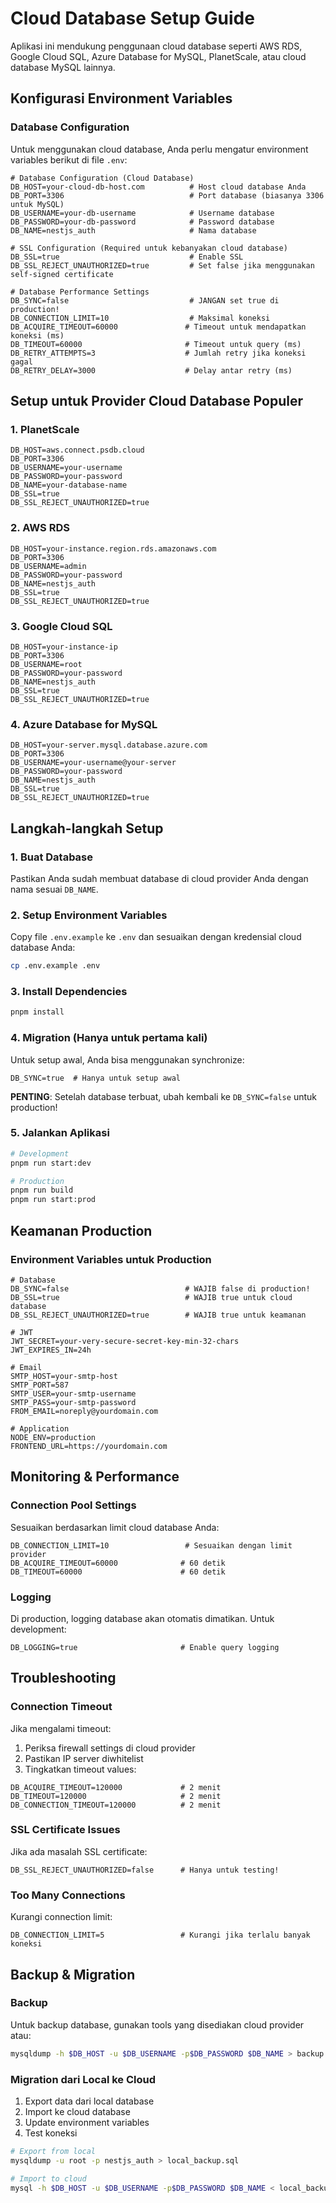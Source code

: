 # Cloud Database Setup Guide

Aplikasi ini mendukung penggunaan cloud database seperti AWS RDS, Google Cloud SQL, Azure Database for MySQL, PlanetScale, atau cloud database MySQL lainnya.

## Konfigurasi Environment Variables

### Database Configuration

Untuk menggunakan cloud database, Anda perlu mengatur environment variables berikut di file `.env`:

```env
# Database Configuration (Cloud Database)
DB_HOST=your-cloud-db-host.com          # Host cloud database Anda
DB_PORT=3306                            # Port database (biasanya 3306 untuk MySQL)
DB_USERNAME=your-db-username            # Username database
DB_PASSWORD=your-db-password            # Password database
DB_NAME=nestjs_auth                     # Nama database

# SSL Configuration (Required untuk kebanyakan cloud database)
DB_SSL=true                             # Enable SSL
DB_SSL_REJECT_UNAUTHORIZED=true         # Set false jika menggunakan self-signed certificate

# Database Performance Settings
DB_SYNC=false                           # JANGAN set true di production!
DB_CONNECTION_LIMIT=10                  # Maksimal koneksi
DB_ACQUIRE_TIMEOUT=60000               # Timeout untuk mendapatkan koneksi (ms)
DB_TIMEOUT=60000                       # Timeout untuk query (ms)
DB_RETRY_ATTEMPTS=3                    # Jumlah retry jika koneksi gagal
DB_RETRY_DELAY=3000                    # Delay antar retry (ms)
```

## Setup untuk Provider Cloud Database Populer

### 1. PlanetScale

```env
DB_HOST=aws.connect.psdb.cloud
DB_PORT=3306
DB_USERNAME=your-username
DB_PASSWORD=your-password
DB_NAME=your-database-name
DB_SSL=true
DB_SSL_REJECT_UNAUTHORIZED=true
```

### 2. AWS RDS

```env
DB_HOST=your-instance.region.rds.amazonaws.com
DB_PORT=3306
DB_USERNAME=admin
DB_PASSWORD=your-password
DB_NAME=nestjs_auth
DB_SSL=true
DB_SSL_REJECT_UNAUTHORIZED=true
```

### 3. Google Cloud SQL

```env
DB_HOST=your-instance-ip
DB_PORT=3306
DB_USERNAME=root
DB_PASSWORD=your-password
DB_NAME=nestjs_auth
DB_SSL=true
DB_SSL_REJECT_UNAUTHORIZED=true
```

### 4. Azure Database for MySQL

```env
DB_HOST=your-server.mysql.database.azure.com
DB_PORT=3306
DB_USERNAME=your-username@your-server
DB_PASSWORD=your-password
DB_NAME=nestjs_auth
DB_SSL=true
DB_SSL_REJECT_UNAUTHORIZED=true
```

## Langkah-langkah Setup

### 1. Buat Database

Pastikan Anda sudah membuat database di cloud provider Anda dengan nama sesuai `DB_NAME`.

### 2. Setup Environment Variables

Copy file `.env.example` ke `.env` dan sesuaikan dengan kredensial cloud database Anda:

```bash
cp .env.example .env
```

### 3. Install Dependencies

```bash
pnpm install
```

### 4. Migration (Hanya untuk pertama kali)

Untuk setup awal, Anda bisa menggunakan synchronize:

```env
DB_SYNC=true  # Hanya untuk setup awal
```

**PENTING**: Setelah database terbuat, ubah kembali ke `DB_SYNC=false` untuk production!

### 5. Jalankan Aplikasi

```bash
# Development
pnpm run start:dev

# Production
pnpm run build
pnpm run start:prod
```

## Keamanan Production

### Environment Variables untuk Production

```env
# Database
DB_SYNC=false                          # WAJIB false di production!
DB_SSL=true                            # WAJIB true untuk cloud database
DB_SSL_REJECT_UNAUTHORIZED=true        # WAJIB true untuk keamanan

# JWT
JWT_SECRET=your-very-secure-secret-key-min-32-chars
JWT_EXPIRES_IN=24h

# Email
SMTP_HOST=your-smtp-host
SMTP_PORT=587
SMTP_USER=your-smtp-username
SMTP_PASS=your-smtp-password
FROM_EMAIL=noreply@yourdomain.com

# Application
NODE_ENV=production
FRONTEND_URL=https://yourdomain.com
```

## Monitoring & Performance

### Connection Pool Settings

Sesuaikan berdasarkan limit cloud database Anda:

```env
DB_CONNECTION_LIMIT=10                 # Sesuaikan dengan limit provider
DB_ACQUIRE_TIMEOUT=60000              # 60 detik
DB_TIMEOUT=60000                      # 60 detik
```

### Logging

Di production, logging database akan otomatis dimatikan. Untuk development:

```env
DB_LOGGING=true                       # Enable query logging
```

## Troubleshooting

### Connection Timeout

Jika mengalami timeout:

1. Periksa firewall settings di cloud provider
2. Pastikan IP server diwhitelist
3. Tingkatkan timeout values:

```env
DB_ACQUIRE_TIMEOUT=120000             # 2 menit
DB_TIMEOUT=120000                     # 2 menit
DB_CONNECTION_TIMEOUT=120000          # 2 menit
```

### SSL Certificate Issues

Jika ada masalah SSL certificate:

```env
DB_SSL_REJECT_UNAUTHORIZED=false      # Hanya untuk testing!
```

### Too Many Connections

Kurangi connection limit:

```env
DB_CONNECTION_LIMIT=5                 # Kurangi jika terlalu banyak koneksi
```

## Backup & Migration

### Backup

Untuk backup database, gunakan tools yang disediakan cloud provider atau:

```bash
mysqldump -h $DB_HOST -u $DB_USERNAME -p$DB_PASSWORD $DB_NAME > backup.sql
```

### Migration dari Local ke Cloud

1. Export data dari local database
2. Import ke cloud database
3. Update environment variables
4. Test koneksi

```bash
# Export from local
mysqldump -u root -p nestjs_auth > local_backup.sql

# Import to cloud
mysql -h $DB_HOST -u $DB_USERNAME -p$DB_PASSWORD $DB_NAME < local_backup.sql
```
